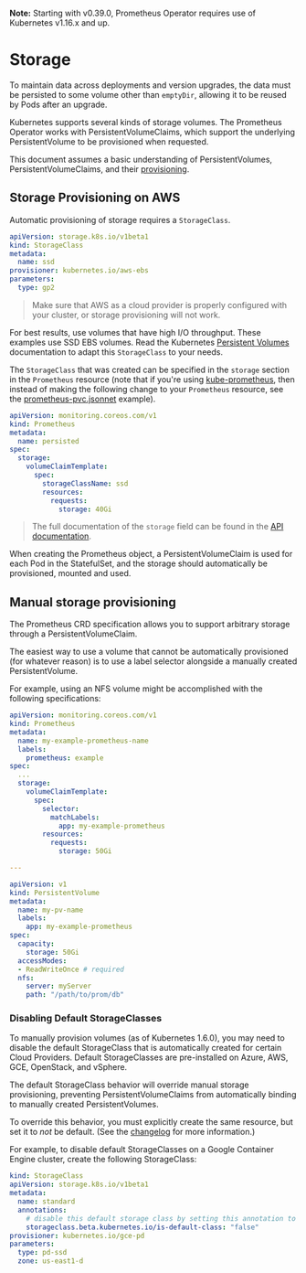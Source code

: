 <br>
<div class="alert alert-info" role="alert">
    <i class="fa fa-exclamation-triangle"></i><b> Note:</b> Starting with v0.39.0, Prometheus Operator requires use of Kubernetes v1.16.x and up.
</div>

# Storage

To maintain data across deployments and version upgrades, the data must be persisted to some volume other than `emptyDir`, allowing it to be reused by Pods after an upgrade.

Kubernetes supports several kinds of storage volumes. The Prometheus Operator works with PersistentVolumeClaims, which support the underlying PersistentVolume to be provisioned when requested.

This document assumes a basic understanding of PersistentVolumes, PersistentVolumeClaims, and their [provisioning][pv-provisioning].

## Storage Provisioning on AWS

Automatic provisioning of storage requires a `StorageClass`.

[embedmd]:# (../../example/storage/storageclass.yaml)
```yaml
apiVersion: storage.k8s.io/v1beta1
kind: StorageClass
metadata:
  name: ssd
provisioner: kubernetes.io/aws-ebs
parameters:
  type: gp2
```

> Make sure that AWS as a cloud provider is properly configured with your cluster, or storage provisioning will not work.

For best results, use volumes that have high I/O throughput. These examples use SSD EBS volumes. Read the Kubernetes [Persistent Volumes][persistent-volumes] documentation to adapt this `StorageClass` to your needs.

The `StorageClass` that was created can be specified in the `storage` section in the `Prometheus` resource (note that if you're using [kube-prometheus](https://github.com/prometheus-operator/kube-prometheus), then instead of making the following change to your `Prometheus` resource, see the [prometheus-pvc.jsonnet](https://github.com/prometheus-operator/kube-prometheus/blob/master/examples/prometheus-pvc.jsonnet) example).

[embedmd]:# (../../example/storage/persisted-prometheus.yaml)
```yaml
apiVersion: monitoring.coreos.com/v1
kind: Prometheus
metadata:
  name: persisted
spec:
  storage:
    volumeClaimTemplate:
      spec:
        storageClassName: ssd
        resources:
          requests:
            storage: 40Gi
```

> The full documentation of the `storage` field can be found in the [API documentation][api-doc].

When creating the Prometheus object, a PersistentVolumeClaim is used for each Pod in the StatefulSet, and the storage should automatically be provisioned, mounted and used.

## Manual storage provisioning

The Prometheus CRD specification allows you to support arbitrary storage through a PersistentVolumeClaim.

The easiest way to use a volume that cannot be automatically provisioned (for whatever reason) is to use a label selector alongside a manually created PersistentVolume.

For example, using an NFS volume might be accomplished with the following specifications:

```yaml
apiVersion: monitoring.coreos.com/v1
kind: Prometheus
metadata:
  name: my-example-prometheus-name
  labels:
    prometheus: example
spec:
  ...
  storage:
    volumeClaimTemplate:
      spec:
        selector:
          matchLabels:
            app: my-example-prometheus
        resources:
          requests:
            storage: 50Gi

---

apiVersion: v1
kind: PersistentVolume
metadata:
  name: my-pv-name
  labels:
    app: my-example-prometheus
spec:
  capacity:
    storage: 50Gi
  accessModes:
  - ReadWriteOnce # required
  nfs:
    server: myServer
    path: "/path/to/prom/db"
```

### Disabling Default StorageClasses

To manually provision volumes (as of Kubernetes 1.6.0), you may need to disable the default StorageClass that is automatically created for certain Cloud Providers. Default StorageClasses are pre-installed on Azure, AWS, GCE, OpenStack, and vSphere.

The default StorageClass behavior will override manual storage provisioning, preventing PersistentVolumeClaims from automatically binding to manually created PersistentVolumes.

To override this behavior, you must explicitly create the same resource, but set it to *not* be default. (See the [changelog][volumes-changelog] for more information.)

For example, to disable default StorageClasses on a Google Container Engine cluster, create the following StorageClass:

```yaml
kind: StorageClass
apiVersion: storage.k8s.io/v1beta1
metadata:
  name: standard
  annotations:
    # disable this default storage class by setting this annotation to false.
    storageclass.beta.kubernetes.io/is-default-class: "false"
provisioner: kubernetes.io/gce-pd
parameters:
  type: pd-ssd
  zone: us-east1-d
```


[volumes-changelog]: https://github.com/kubernetes/kubernetes/blob/master/CHANGELOG.md#volumes
[api-doc]: ../api.md#storagespec
[pv-provisioning]: https://kubernetes.io/docs/user-guide/persistent-volumes/#provisioning
[persistent-volumes]: https://kubernetes.io/docs/user-guide/persistent-volumes/#aws
